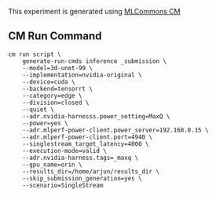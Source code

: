 This experiment is generated using [MLCommons CM](https://github.com/mlcommons/ck)
## CM Run Command
```
cm run script \
	generate-run-cmds inference _submission \
	--model=3d-unet-99 \
	--implementation=nvidia-original \
	--device=cuda \
	--backend=tensorrt \
	--category=edge \
	--division=closed \
	--quiet \
	--adr.nvidia-harnesss.power_setting=MaxQ \
	--power=yes \
	--adr.mlperf-power-client.power_server=192.168.0.15 \
	--adr.mlperf-power-client.port=4940 \
	--singlestream_target_latency=4000 \
	--execution-mode=valid \
	--adr.nvidia-harness.tags=_maxq \
	--gpu_name=orin \
	--results_dir=/home/arjun/results_dir \
	--skip_submission_generation=yes \
	--scenario=SingleStream
```